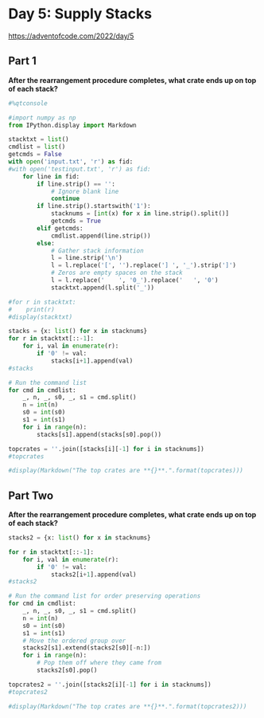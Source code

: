 # Day 5: Supply Stacks
https://adventofcode.com/2022/day/5

## Part 1

**After the rearrangement procedure completes, what crate ends up on top of each stack?**


```python
#%qtconsole
```


```python
#import numpy as np
from IPython.display import Markdown
```


```python
stacktxt = list()
cmdlist = list()
getcmds = False
with open('input.txt', 'r') as fid:
#with open('testinput.txt', 'r') as fid:
    for line in fid:
        if line.strip() == '':
            # Ignore blank line
            continue
        if line.strip().startswith('1'):
            stacknums = [int(x) for x in line.strip().split()]
            getcmds = True
        elif getcmds:
            cmdlist.append(line.strip())
        else:
            # Gather stack information
            l = line.strip('\n')
            l = l.replace('[', '').replace('] ', '_').strip(']')
            # Zeros are empty spaces on the stack
            l = l.replace('    ', '0_').replace('   ', '0')
            stacktxt.append(l.split('_'))

#for r in stacktxt:
#    print(r)
#display(stacktxt)
```


```python
stacks = {x: list() for x in stacknums}
for r in stacktxt[::-1]:
    for i, val in enumerate(r):
        if '0' != val:
            stacks[i+1].append(val)
#stacks

# Run the command list
for cmd in cmdlist:
    _, n, _, s0, _, s1 = cmd.split()
    n = int(n)
    s0 = int(s0)
    s1 = int(s1)
    for i in range(n):
        stacks[s1].append(stacks[s0].pop())

topcrates = ''.join([stacks[i][-1] for i in stacknums])
#topcrates
```


```python
#display(Markdown("The top crates are **{}**.".format(topcrates)))
```

## Part Two

**After the rearrangement procedure completes, what crate ends up on top of each stack?**


```python
stacks2 = {x: list() for x in stacknums}

for r in stacktxt[::-1]:
    for i, val in enumerate(r):
        if '0' != val:
            stacks2[i+1].append(val)
#stacks2

# Run the command list for order preserving operations
for cmd in cmdlist:
    _, n, _, s0, _, s1 = cmd.split()
    n = int(n)
    s0 = int(s0)
    s1 = int(s1)
    # Move the ordered group over
    stacks2[s1].extend(stacks2[s0][-n:])
    for i in range(n):
        # Pop them off where they came from
        stacks2[s0].pop()

topcrates2 = ''.join([stacks2[i][-1] for i in stacknums])
#topcrates2
```


```python
#display(Markdown("The top crates are **{}**.".format(topcrates2)))
```


```python

```
